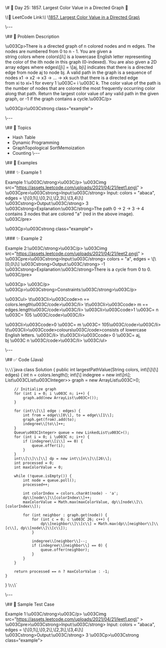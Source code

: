\\# 📌 Day 25: 1857. Largest Color Value in a Directed Graph 🎯

\\*\\*🔗 LeetCode Link:\\*\\* \\[1857. Largest Color Value in a Directed Grap\\](https://leetcode.com/problems/largest-color-value-in-a-directed-graph/)

\\---

\\## 🧩 Problem Description

\u003Cp>There is a directed graph of n colored nodes and m edges. The nodes are numbered from 0 to n - 1.
You are given a string colors where colors\\[i\\] is a lowercase English letter representing the color of the ith node in this graph (0-indexed). You are also given a 2D array edges where edges\\[j\\] = \\[aj, bj\\] indicates that there is a directed edge from node aj to node bj.
A valid path in the graph is a sequence of nodes x1 -> x2 -> x3 -> ... -> xk such that there is a directed edge from xi to xi+1 for every 1 \u003C= i \u003C k. The color value of the path is the number of nodes that are colored the most frequently occurring color along that path.
Return the largest color value of any valid path in the given graph, or -1 if the graph contains a cycle.\u003C/p>


\u003Cp>\u003Cstrong class=\"example\">

\\---

\\## 🧠 Topics

* Hash Table
* Dynamic Programming
* GraphTopological SortMemoization
* Counting
\\---

\\## 🧩 Examples

\\### ✨ Example 1

Example 1:\u003C/strong>\u003C/p>
\u003Cimg src=\"https://assets.leetcode.com/uploads/2021/04/21/leet1.png\" >
\u003Cpre>\u003Cstrong>Input:\u003C/strong> Input: colors = \"abaca\", edges = \\[\\[0,1\\],\\[0,2\\],\\[2,3\\],\\[3,4\\]\\]
\u003Cstrong>Output:\u003C/strong> 3
\u003Cstrong>Explanation:\u003C/strong>The path 0 -> 2 -> 3 -> 4 contains 3 nodes that are colored \"a\" (red in the above image).
\u003C/pre>

\u003Cp>\u003Cstrong class=\"example\">

\\### ✨ Example 2

Example 2:\u003C/strong>\u003C/p>
\u003Cimg src=\"https://assets.leetcode.com/uploads/2021/04/21/leet2.png\" >
\u003Cpre>\u003Cstrong>Input:\u003C/strong> colors = \"a\", edges = \\[\\[0,0\\]\\]
\u003Cstrong>Output:\u003C/strong> -1
\u003Cstrong>Explanation:\u003C/strong>There is a cycle from 0 to 0.
\u003C/pre>

\u003Cp> \u003C/p>
\u003Cp>\u003Cstrong>Constraints:\u003C/strong>\u003C/p>

\u003Cul>
\t\u003Cli>\u003Ccode>n == colors.length\u003C/code>\u003C/li>
\t\u003Cli>\u003Ccode>  m == edges.length\u003C/code>\u003C/li>
\u003Cli>\u003Ccode>1 \u003C= n \u003C= 105 \u003C/code>\u003C/li>

\u003Cli>\u003Ccode>0 \u003C= m \u003C= 105\u003C/code>\u003C/li>
\t\u003Cli>\u003Ccode>colours\u003C/code>consists of lowercase English letters. \u003C/li>
\t\u003Cli>\u003Ccode> 0 \u003C= aj, bj \u003C n \u003C/code>\u003C/li>
\u003C/ul>

\\---

\\## ✅ Code (Java)

\\`\\`\\`java
class Solution {
    public int largestPathValue(String colors, int\\[\\]\\[\\] edges) {
        int n = colors.length();
        int\\[\\] indegree = new int\\[n\\];
        List\u003CList\u003CInteger>> graph = new ArrayList\u003C>();
        
        // Initialize graph
        for (int i = 0; i \u003C n; i++) {
            graph.add(new ArrayList\u003C>());
        }

        for (int\\[\\] edge : edges) {
            int from = edge\\[0\\], to = edge\\[1\\];
            graph.get(from).add(to);
            indegree\\[to\\]++;
        }
        Queue\u003CInteger> queue = new LinkedList\u003C>();
        for (int i = 0; i \u003C n; i++) {
            if (indegree\\[i\\] == 0) {
                queue.offer(i);
            }
        }
        int\\[\\]\\[\\] dp = new int\\[n\\]\\[26\\];
        int processed = 0;
        int maxColorValue = 0;

        while (!queue.isEmpty()) {
            int node = queue.poll();
            processed++;

            int colorIndex = colors.charAt(node) - 'a';
            dp\\[node\\]\\[colorIndex\\]++;
            maxColorValue = Math.max(maxColorValue, dp\\[node\\]\\[colorIndex\\]);

            for (int neighbor : graph.get(node)) {
                for (int c = 0; c \u003C 26; c++) {
                    dp\\[neighbor\\]\\[c\\] = Math.max(dp\\[neighbor\\]\\[c\\], dp\\[node\\]\\[c\\]);
                }

                indegree\\[neighbor\\]--;
                if (indegree\\[neighbor\\] == 0) {
                    queue.offer(neighbor);
                }
            }
        }

        return processed == n ? maxColorValue : -1;
    }
}
\\`\\`\\`

\\---

\\## 🧪 Sample Test Case

Example 1:\u003C/strong>\u003C/p>
\u003Cimg src=\"https://assets.leetcode.com/uploads/2021/04/21/leet1.png\" >
\u003Cpre>\u003Cstrong>Input:\u003C/strong> Input: colors = \"abaca\", edges = \\[\\[0,1\\],\\[0,2\\],\\[2,3\\],\\[3,4\\]\\]
\u003Cstrong>Output:\u003C/strong> 3
\u003Cp>\u003Cstrong class=\"example\">

